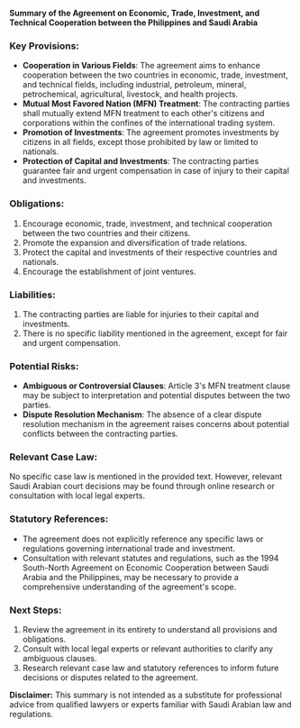 **Summary of the Agreement on Economic, Trade, Investment, and Technical Cooperation between the Philippines and Saudi Arabia**

### Key Provisions:

*   **Cooperation in Various Fields**: The agreement aims to enhance cooperation between the two countries in economic, trade, investment, and technical fields, including industrial, petroleum, mineral, petrochemical, agricultural, livestock, and health projects.
*   **Mutual Most Favored Nation (MFN) Treatment**: The contracting parties shall mutually extend MFN treatment to each other's citizens and corporations within the confines of the international trading system.
*   **Promotion of Investments**: The agreement promotes investments by citizens in all fields, except those prohibited by law or limited to nationals.
*   **Protection of Capital and Investments**: The contracting parties guarantee fair and urgent compensation in case of injury to their capital and investments.

### Obligations:

1.  Encourage economic, trade, investment, and technical cooperation between the two countries and their citizens.
2.  Promote the expansion and diversification of trade relations.
3.  Protect the capital and investments of their respective countries and nationals.
4.  Encourage the establishment of joint ventures.

### Liabilities:

1.  The contracting parties are liable for injuries to their capital and investments.
2.  There is no specific liability mentioned in the agreement, except for fair and urgent compensation.

### Potential Risks:

*   **Ambiguous or Controversial Clauses**: Article 3's MFN treatment clause may be subject to interpretation and potential disputes between the two parties.
*   **Dispute Resolution Mechanism**: The absence of a clear dispute resolution mechanism in the agreement raises concerns about potential conflicts between the contracting parties.

### Relevant Case Law:

No specific case law is mentioned in the provided text. However, relevant Saudi Arabian court decisions may be found through online research or consultation with local legal experts.

### Statutory References:

*   The agreement does not explicitly reference any specific laws or regulations governing international trade and investment.
*   Consultation with relevant statutes and regulations, such as the 1994 South-North Agreement on Economic Cooperation between Saudi Arabia and the Philippines, may be necessary to provide a comprehensive understanding of the agreement's scope.

### Next Steps:

1.  Review the agreement in its entirety to understand all provisions and obligations.
2.  Consult with local legal experts or relevant authorities to clarify any ambiguous clauses.
3.  Research relevant case law and statutory references to inform future decisions or disputes related to the agreement.

**Disclaimer:** This summary is not intended as a substitute for professional advice from qualified lawyers or experts familiar with Saudi Arabian law and regulations.